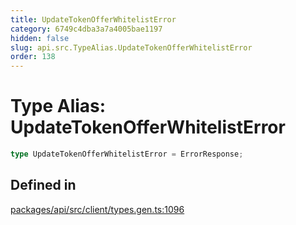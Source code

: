 ```yaml
---
title: UpdateTokenOfferWhitelistError
category: 6749c4dba3a7a4005bae1197
hidden: false
slug: api.src.TypeAlias.UpdateTokenOfferWhitelistError
order: 138
---
```


# Type Alias: UpdateTokenOfferWhitelistError

```ts
type UpdateTokenOfferWhitelistError = ErrorResponse;
```

## Defined in

[packages/api/src/client/types.gen.ts:1096](https://github.com/zkcloudworker/minatokens-lib/blob/main/packages/api/src/client/types.gen.ts#L1096)
